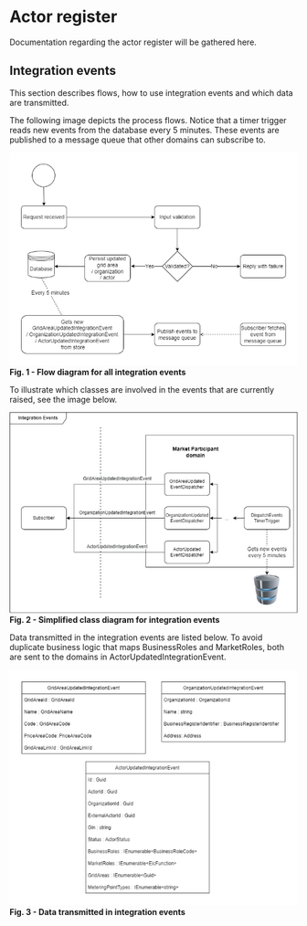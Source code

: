# Actor register

Documentation regarding the actor register will be gathered here.

## Integration events

This section describes flows, how to use integration events and which data are transmitted.

The following image depicts the process flows. Notice that a timer trigger reads new events from the database every 5 minutes. These events are published to a message queue that other domains can subscribe to.

![Flow diagram for all integration events](./images/Actor_register-Integration%20Events%20Flow%20diagram.drawio.png)
<b>Fig. 1 - Flow diagram for all integration events</b>

To illustrate which classes are involved in the events that are currently raised, see the image below.

![Class diagram for the integration events in the actor register](./images/Actor_register-IntegrationsEvents.drawio.png)
<b>Fig. 2 - Simplified class diagram for integration events</b>

Data transmitted in the integration events are listed below. To avoid duplicate business logic that maps BusinessRoles and MarketRoles, both are sent to the domains in ActorUpdatedIntegrationEvent.

![Data transmitted in the current integration events](./images/Actor_register-IntegrationEventsDataTransmitted.drawio.png)
<b>Fig. 3 - Data transmitted in integration events</b>
